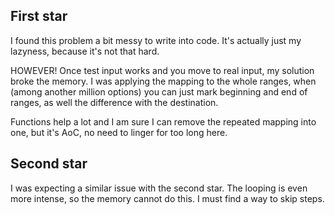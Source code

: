 ## First star

I found this problem a bit messy to write into code. It's actually just my lazyness, because it's not that hard.

HOWEVER! Once test input works and you move to real input, my solution broke the memory. I was applying the mapping to the whole ranges, when (among another million options) you can just mark beginning and end of ranges, as well the difference with the destination.

Functions help a lot and I am sure I can remove the repeated mapping into one, but it's AoC, no need to linger for too long here.

## Second star

I was expecting a similar issue with the second star. The looping is even more intense, so the memory cannot do this. I must find a way to skip steps.
